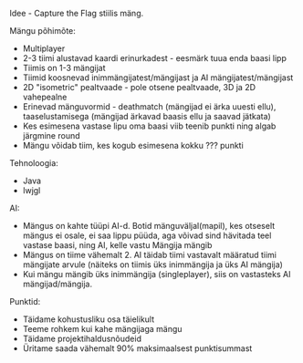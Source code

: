 Idee - Capture the Flag stiilis mäng.

Mängu põhimõte:
- Multiplayer
- 2-3 tiimi alustavad kaardi erinurkadest - eesmärk tuua enda baasi lipp
- Tiimis on 1-3 mängijat
- Tiimid koosnevad inimmängijatest/mängijast ja AI mängijatest/mängijast
- 2D "isometric" pealtvaade - pole otsene pealtvaade, 3D ja 2D vahepealne
- Erinevad mänguvormid - deathmatch (mängijad ei ärka uuesti ellu), taaselustamisega (mängijad ärkavad baasis ellu ja saavad jätkata)
- Kes esimesena vastase lipu oma baasi viib teenib punkti ning algab järgmine round
- Mängu võidab tiim, kes kogub esimesena kokku ??? punkti

Tehnoloogia:
- Java
- lwjgl

AI:
- Mängus on kahte tüüpi AI-d. Botid mänguväljal(mapil), kes otseselt mängus ei osale, ei saa lippu püüda, aga võivad sind hävitada teel vastase baasi, ning AI, kelle vastu Mängija mängib
- Mängus on tiime vähemalt 2. AI täidab tiimi vastavalt määratud tiimi mängijate arvule (näiteks on tiimis üks inimmängija ja üks AI mängija)
- Kui mängu mängib üks inimmängija (singleplayer), siis on vastasteks AI mängijad/mängija.

Punktid:
- Täidame kohustusliku osa täielikult
- Teeme rohkem kui kahe mängijaga mängu
- Täidame projektihaldusnõudeid
- Üritame saada vähemalt 90% maksimaalsest punktisummast
